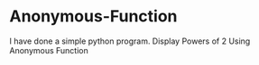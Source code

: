 # Anonymous-Function
I have done  a simple python program. Display Powers of 2 Using Anonymous Function
